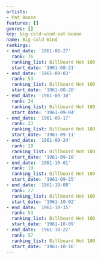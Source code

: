 ```yaml
---
artists:
- Pat Boone
features: []
genres: []
key: big-cold-wind-pat-boone
name: Big Cold Wind
rankings:
- end_date: '1961-08-27'
  rank: 76
  ranking_list: Billboard Hot 100
  start_date: '1961-08-21'
- end_date: '1961-09-03'
  rank: 53
  ranking_list: Billboard Hot 100
  start_date: '1961-08-28'
- end_date: '1961-09-10'
  rank: 34
  ranking_list: Billboard Hot 100
  start_date: '1961-09-04'
- end_date: '1961-09-17'
  rank: 23
  ranking_list: Billboard Hot 100
  start_date: '1961-09-11'
- end_date: '1961-09-24'
  rank: 19
  ranking_list: Billboard Hot 100
  start_date: '1961-09-18'
- end_date: '1961-10-01'
  rank: 19
  ranking_list: Billboard Hot 100
  start_date: '1961-09-25'
- end_date: '1961-10-08'
  rank: 27
  ranking_list: Billboard Hot 100
  start_date: '1961-10-02'
- end_date: '1961-10-15'
  rank: 53
  ranking_list: Billboard Hot 100
  start_date: '1961-10-09'
- end_date: '1961-10-22'
  rank: 57
  ranking_list: Billboard Hot 100
  start_date: '1961-10-16'
---
```



